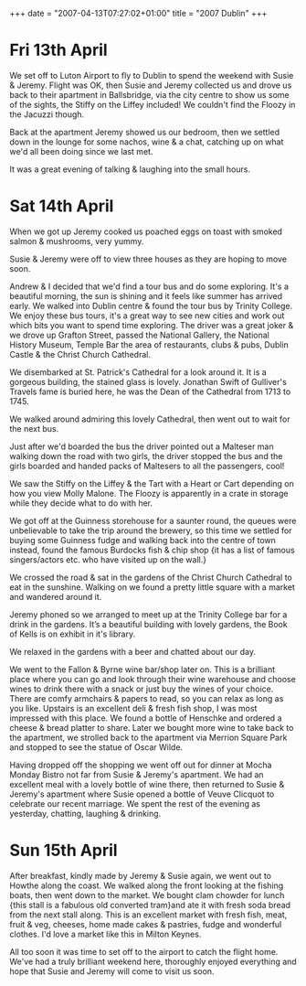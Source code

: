 +++
date = "2007-04-13T07:27:02+01:00"
title = "2007 Dublin"
+++

Fri 13th April
=
We set off to Luton Airport to fly to Dublin to spend the weekend with Susie & Jeremy. Flight was OK, then Susie and Jeremy collected us and drove us back to their apartment in Ballsbridge, via the city centre to show us some of the sights, the Stiffy on the Liffey included! We couldn't find the Floozy in the Jacuzzi though.

Back at the apartment Jeremy showed us our bedroom, then we settled down in the lounge for some nachos, wine & a chat, catching up on what we'd all been doing since we last met.

It was a great evening of talking & laughing into the small hours.

Sat 14th April
=
When we got up Jeremy cooked us poached eggs on toast with smoked salmon & mushrooms, very yummy.

Susie & Jeremy were off to view three houses as they are hoping to move soon.

Andrew & I decided that we'd find a tour bus and do some exploring. It's a beautiful morning, the sun is shining and it feels like summer has arrived early. We walked into Dublin centre & found the tour bus by Trinity College. We enjoy these bus tours, it's a great way to see new cities and work out which bits you want to spend time exploring. The driver was a great joker & we drove up Grafton Street, passed the National Gallery, the National History Museum, Temple Bar the area of restaurants, clubs & pubs, Dublin Castle & the Christ Church Cathedral.

We disembarked at St. Patrick's Cathedral for a look around it. It is a gorgeous building, the stained glass is lovely. Jonathan Swift of Gulliver's Travels fame is buried here, he was the Dean of the Cathedral from 1713 to 1745.

We walked around admiring this lovely Cathedral, then went out to wait for the next bus.

Just after we'd boarded the bus the driver pointed out a Malteser man walking down the road with two girls, the driver stopped the bus and the girls boarded and handed packs of Maltesers to all the passengers, cool!

We saw the Stiffy on the Liffey & the Tart with a Heart or Cart depending on how you view Molly Malone. The Floozy is apparently in a crate in storage while they decide what to do with her.

We got off at the Guinness storehouse for a saunter round, the queues were unbelievable to take the trip around the brewery, so this time we settled for buying some Guinness fudge and walking back into the centre of town instead, found the famous Burdocks fish & chip shop {it has a list of famous singers/actors etc. who have visited up on the wall.}

We crossed the road & sat in the gardens of the Christ Church Cathedral to eat in the sunshine. Walking on we found a pretty little square with a market and wandered around it.

Jeremy phoned so we arranged to meet up at the Trinity College bar for a drink in the gardens. It’s a beautiful building with lovely gardens, the Book of Kells is on exhibit in it's library.

We relaxed in the gardens with a beer and chatted about our day.

We went to the Fallon & Byrne wine bar/shop later on. This is a brilliant place where you can go and look through their wine warehouse and choose wines to drink there with a snack or just buy the wines of your choice. There are comfy armchairs & papers to read, so you can relax as long as you like. Upstairs is an excellent deli & fresh fish shop, I was most impressed with this place. We found a bottle of Henschke and ordered a cheese & bread platter to share. Later we bought more wine to take back to the apartment, we strolled back to the apartment via Merrion Square Park and stopped to see the statue of Oscar Wilde.

Having dropped off the shopping we went off out for dinner at Mocha Monday Bistro not far from Susie & Jeremy's apartment. We had an excellent meal with a lovely bottle of wine there, then returned to Susie & Jeremy's apartment where Susie opened a bottle of Veuve Clicquot to celebrate our recent marriage. We spent the rest of the evening as yesterday, chatting, laughing & drinking.

Sun 15th April
=
After breakfast, kindly made by Jeremy & Susie again, we went out to Howthe along the coast. We walked along the front looking at the fishing boats, then went down to the market. We bought clam chowder for lunch {this stall is a fabulous old converted tram}and ate it with fresh soda bread from the next stall along. This is an excellent market with fresh fish, meat, fruit & veg, cheeses, home made cakes & pastries, fudge and wonderful clothes. I'd love a market like this in Milton Keynes.

All too soon it was time to set off to the airport to catch the flight home. We've had a truly brilliant weekend here, thoroughly enjoyed everything and hope that Susie and Jeremy will come to visit us  soon.
